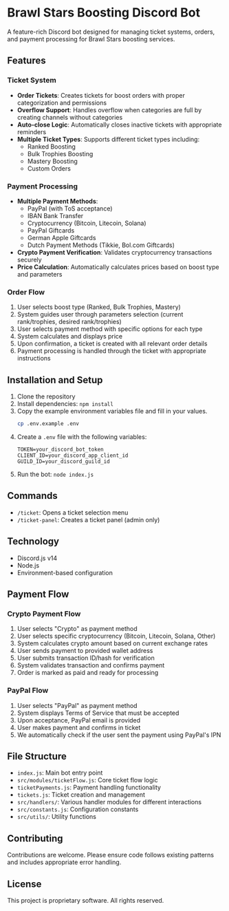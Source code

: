 # Brawl Stars Boosting Discord Bot

A feature-rich Discord bot designed for managing ticket systems, orders, and payment processing for Brawl Stars boosting services.

## Features

### Ticket System
- **Order Tickets**: Creates tickets for boost orders with proper categorization and permissions
- **Overflow Support**: Handles overflow when categories are full by creating channels without categories
- **Auto-close Logic**: Automatically closes inactive tickets with appropriate reminders
- **Multiple Ticket Types**: Supports different ticket types including:
  - Ranked Boosting
  - Bulk Trophies Boosting
  - Mastery Boosting
  - Custom Orders

### Payment Processing
- **Multiple Payment Methods**:
  - PayPal (with ToS acceptance)
  - IBAN Bank Transfer
  - Cryptocurrency (Bitcoin, Litecoin, Solana)
  - PayPal Giftcards
  - German Apple Giftcards
  - Dutch Payment Methods (Tikkie, Bol.com Giftcards)
- **Crypto Payment Verification**: Validates cryptocurrency transactions securely
- **Price Calculation**: Automatically calculates prices based on boost type and parameters

### Order Flow
1. User selects boost type (Ranked, Bulk Trophies, Mastery)
2. System guides user through parameters selection (current rank/trophies, desired rank/trophies)
3. User selects payment method with specific options for each type
4. System calculates and displays price
5. Upon confirmation, a ticket is created with all relevant order details
6. Payment processing is handled through the ticket with appropriate instructions

## Installation and Setup

1. Clone the repository
2. Install dependencies: `npm install`
3. Copy the example environment variables file and fill in your values.
   ```sh
   cp .env.example .env
   ```
4. Create a `.env` file with the following variables:
   ```
   TOKEN=your_discord_bot_token
   CLIENT_ID=your_discord_app_client_id
   GUILD_ID=your_discord_guild_id
   ```
5. Run the bot: `node index.js`

## Commands

- `/ticket`: Opens a ticket selection menu
- `/ticket-panel`: Creates a ticket panel (admin only)

## Technology

- Discord.js v14
- Node.js
- Environment-based configuration

## Payment Flow

### Crypto Payment Flow
1. User selects "Crypto" as payment method
2. User selects specific cryptocurrency (Bitcoin, Litecoin, Solana, Other)
3. System calculates crypto amount based on current exchange rates
4. User sends payment to provided wallet address
5. User submits transaction ID/hash for verification
6. System validates transaction and confirms payment
7. Order is marked as paid and ready for processing

### PayPal Flow
1. User selects "PayPal" as payment method
2. System displays Terms of Service that must be accepted
3. Upon acceptance, PayPal email is provided
4. User makes payment and confirms in ticket
5. We automatically check if the user sent the payment using PayPal's IPN

## File Structure
- `index.js`: Main bot entry point
- `src/modules/ticketFlow.js`: Core ticket flow logic
- `ticketPayments.js`: Payment handling functionality
- `tickets.js`: Ticket creation and management
- `src/handlers/`: Various handler modules for different interactions
- `src/constants.js`: Configuration constants
- `src/utils/`: Utility functions

## Contributing
Contributions are welcome. Please ensure code follows existing patterns and includes appropriate error handling.

## License
This project is proprietary software. All rights reserved. 